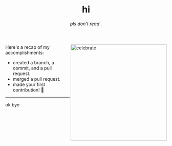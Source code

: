 <header>

<!--
  <<< Author notes: Course header >>>
  Include a 1280×640 image, course title in sentence case, and a concise description in emphasis.
  In your repository settings: enable template repository, add your 1280×640 social image, auto delete head branches.
  Add your open source license, GitHub uses MIT license.
-->

# hi

_pls don't read ._

</header>

<!--
  <<< Author notes: Finish >>>
  Review what we learned, ask for feedback, provide next steps.
-->

<!--
  <<< Author notes: Finish >>>

## Finish for second header
  Review what we learned, ask for feedback, provide next steps.
-->
<img src=https://octodex.github.com/images/collabocats.jpg alt=celebrate width=300 align=right>

Here's a recap of my accomplishments:

- created a branch, a commit, and a pull request.
- merged a pull request.
- made your first contribution! :tada:

<!--
### What's next?
  Review what we learned, ask for feedback, provide next steps.
-->


<footer>

<!--
  <<< Author notes: Footer >>>
  Add a link to get support, GitHub status page, code of conduct, license link.
-->

---
ok bye

</footer>
